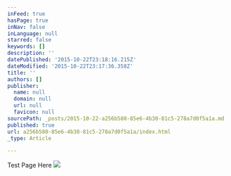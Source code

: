 ```yaml
---
inFeed: true
hasPage: true
inNav: false
inLanguage: null
starred: false
keywords: []
description: ''
datePublished: '2015-10-22T23:18:16.215Z'
dateModified: '2015-10-22T23:17:36.358Z'
title: ''
authors: []
publisher:
  name: null
  domain: null
  url: null
  favicon: null
sourcePath: _posts/2015-10-22-a256b580-85e6-4b30-81c5-278a7d0f5a1a.md
published: true
url: a256b580-85e6-4b30-81c5-278a7d0f5a1a/index.html
_type: Article

---
```

Test Page Here
![](https://the-grid-user-content.s3-us-west-2.amazonaws.com/40d153f4-9b88-4cb9-9b00-dfcb5f120e2e.JPG)